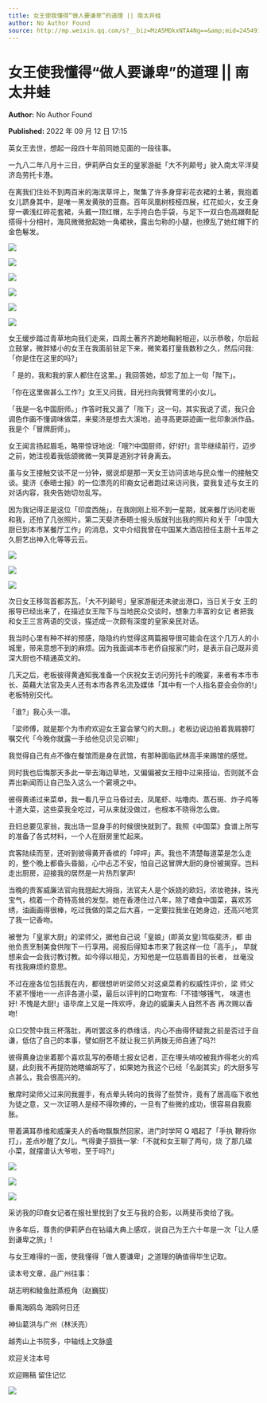 ```yaml
---
title: 女王使我懂得“做人要谦卑”的道理 || 南太井蛙
author: No Author Found
source: http://mp.weixin.qq.com/s?__biz=MzA5MDkxNTA4Ng==&amp;mid=2454912626&amp;idx=1&amp;sn=974611898448edcc3d4862c82faef5d6&amp;chksm=87a23613b0d5bf053e09009f09e944f4e8b77a209ea1678b618ca962e0f386b357e7ed142f7a#rd
---
```


# 女王使我懂得“做人要谦卑”的道理 || 南太井蛙

**Author:** No Author Found

**Published:** 2022 年 09 月 12 日 17:15

英女王去世，想起一段四十年前同她见面的一段往事。

一九八二年八月十三日，伊莉萨白女王的皇家游艇「大不列颠号」驶入南太平洋斐济岛劳托卡港。

在离我们住处不到两百米的海滨草坪上，聚集了许多身穿彩花衣裙的土著，我抱着女儿跻身其中，是唯一黑发黄肤的亚裔。百年凤凰树枝桠四展，红花如火，女王身穿一袭浅红碎花套裙，头戴一顶红帽，左手挎白色手袋，与足下一双白色高跟鞋配搭得十分相衬，海风微微掀起她一角裙袂，露出匀称的小腿，也撩乱了她红帽下的金色鬈发。

![](https://mmbiz.qpic.cn/mmbiz_png/Ljib4So7yuWj9wtb7lbnqprQub5sJtNy0DFVZ02hvg0zqUObxkzCdVZdI2yffMjFTt7p84OyWTiaJNnjM2TgWWPw/640?wx_fmt=png)

![](https://mmbiz.qpic.cn/mmbiz_jpg/PJWG74pLsMayhpTibysAYWbiaYTDwe7WRF9oRLlqAcqdrpXNlZ1308GbbCBuiaPusfwXjAf4uicOFxjGrBibGdiciaLvA/640)

![](https://mmbiz.qpic.cn/mmbiz_png/Ljib4So7yuWj9wtb7lbnqprQub5sJtNy0DFVZ02hvg0zqUObxkzCdVZdI2yffMjFTt7p84OyWTiaJNnjM2TgWWPw/640?wx_fmt=png)

![](https://mmbiz.qpic.cn/mmbiz_png/Ljib4So7yuWj9wtb7lbnqprQub5sJtNy0DFVZ02hvg0zqUObxkzCdVZdI2yffMjFTt7p84OyWTiaJNnjM2TgWWPw/640?wx_fmt=png)

![](https://mmbiz.qpic.cn/mmbiz_jpg/PJWG74pLsMayhpTibysAYWbiaYTDwe7WRFiaWhd7EH5nHVPZNkHhS1NUWApmYe0gc6ZUiaYPoZcJ2Mf6ASo2JO4xiaA/640)

![](https://mmbiz.qpic.cn/mmbiz_png/Ljib4So7yuWj9wtb7lbnqprQub5sJtNy0DFVZ02hvg0zqUObxkzCdVZdI2yffMjFTt7p84OyWTiaJNnjM2TgWWPw/640?wx_fmt=png)

女王缓步踏过青草地向我们走来，四周土著齐齐跪地鞠躬相迎，以示恭敬，尔后起立鼓掌，微胖矮小的女王在我面前驻足下来，微笑着打量我数秒之久，然后问我:「你是住在这里的吗?」

「 是的，我和我的家人都住在这里。」我回答她，却忘了加上一句「陛下」。

「你在这里做甚么工作?」女王又问我，目光扫向我臂弯里的小女儿。

「我是一名中国厨师。」作答时我又漏了「陛下」这一句。其实我说了谎，我只会调色作画不懂调味做菜，来斐济是想去大溪地，追寻高更踪迹画一批印象派作品。我是个「冒牌厨师」。

女王闻言扬起眉毛，略带惊讶地说:「哦?!中国厨师，好!好!」言毕继续前行，迈步之前，她注视着我低颌微微一笑算是道别才转身离去。

虽与女王接触交谈不足一分钟，据说却是那一天女王访问该地与民众惟一的接触交谈。斐济《泰晤士报》的一位漂亮的印裔女记者跑过来访问我，耍我复述与女王的对话内容，我央告她切勿乱写。

因为我记得正是这位「印度西施」，在我刚刚上班不到一星期，就来餐厅访问老板和我，还拍了几张照片。第二天斐济泰晤士报头版就刊出我的照片和关于「中国大厨已到本市某餐厅工作」的消息，文中介绍我曾在中国某大酒店担任主厨十五年之久厨艺出神入化等等云云。

![](https://mmbiz.qpic.cn/mmbiz_png/Ljib4So7yuWj9wtb7lbnqprQub5sJtNy0DFVZ02hvg0zqUObxkzCdVZdI2yffMjFTt7p84OyWTiaJNnjM2TgWWPw/640?wx_fmt=png)

![](https://mmbiz.qpic.cn/mmbiz_jpg/PJWG74pLsMayhpTibysAYWbiaYTDwe7WRFajicaCvVqbiahTpsOF6pwDA21O2iawgUtiadPT7wiamJ8EFNAynk245bOyA/640)

![](https://mmbiz.qpic.cn/mmbiz_png/Ljib4So7yuWj9wtb7lbnqprQub5sJtNy0DFVZ02hvg0zqUObxkzCdVZdI2yffMjFTt7p84OyWTiaJNnjM2TgWWPw/640?wx_fmt=png)

次日女王移驾首都苏瓦，「大不列颠号」皇家游艇还未驶出港口，当日关于女 王的报导已经出来了，在描述女王陛下与当地民众交谈时，想象力丰富的女记 者把我和女王三言两语的交谈，描述成一次颇有深度的皇家亲民对话。

我当时心里有种不祥的预感，隐隐约约觉得这两篇报导很可能会在这个几万人的小城里，带来意想不到的麻烦。因为我面谒本市老侨自报家门时，是表示自己既非资深大厨也不精通英文的。

几天之后，老板彼得黄通知我准备一个庆祝女王访问劳托卡的晚宴，来者有本市市长、英藉大法官及夫人还有本市各界名流及媒体「其中有一个人指名耍会会你的!」老板特别交代。

「谁?」我心头一凛。

「梁师傅，就是那个为市府欢迎女王宴会掌勺的大厨。」老板边说边拍着我肩膀叮嘱交代「今晚你就露一手给他见识见识嘛!」

我觉得自己有点不像在餐馆而是身在武馆，有那种面临武林高手来踢馆的感觉。

同时我也后悔那天多此一举去海边草地，又偏偏被女王相中过来搭讪，否则就不会弄出新闻而让自己坠入这么一个窘境之中。

彼得黄递过来菜单，我一看几乎立马昏过去，凤尾虾、咕噜肉、蒸石斑、炸子鸡等十道大菜，这些菜我全吃过，可从来就没做过，也根本不晓得怎么做。

丑妇总要见家翁，我出场一显身手的时候很快就到了。我照《中国菜》食谱上所写的准备了各式材料，一个人在厨房里忙起来。

宾客陆续而至，还听到彼得黄开香槟的「呯呯」声。我也不清楚每道菜是怎么走的，整个晚上都昏头昏脑，心中忐忑不安，怕自己这冒牌大厨的身份被揭穿。岂料走出厨房，迎接我的居然是一片热烈掌声!

当晚的贵客威廉法官向我翘起大拇指，法官夫人是个妖娆的欧妇，浓妆艳抹，珠光宝气，梳着一个奇特高耸的发型。她在香港住过八年，除了嗜食中国菜，喜欢苏绣，油画画得很棒，吃过我做的菜之后大喜，一定要拉我坐在她身边，还高兴地赏了我一记香吻。

被誉为「皇家大厨」的梁师父，据他自己说「皇娘」(即英女皇)驾临斐济，都 由他负责烹制美食供陛下一行享用。阅报后得知本市来了我这样一位「高手」， 早就想来会一会我讨教讨教。如今得以相见，方知他是一位慈眉善目的长者， 丝毫没有找我麻烦的意思。

不过在座各位包括我在内，都很想听听梁师父对这桌菜肴的权威性评价，梁 师父不紧不慢地一一点评各道小菜，最后以评判的口吻宣布:「不错!够镬气， 味道也好! 不愧是大厨!」语毕席上又是一阵欢呼，身边的威廉夫人自然不吝 再次赐以香吻!

众口交赞中我三杯落肚，再听罢这多的恭维话，内心不由得怀疑我之前是否过于自谦，低估了自己的本事，譬如厨艺不就让我三扒两拨无师自通了吗?!

彼得黄身边坐着那个喜欢乱写的泰晤士报女记者，正在埋头啃咬被我炸得老火的鸡腿，此刻我不再提防她瞎编胡写了，如果她为我这个已经「名副其实」的大厨多写点甚么，我会很高兴的。

散席时梁师父过来同我握手，有点晕头转向的我得了些赞许，竟有了居高临下收他为徒之意，又一次证明人是经不得吹捧的，一旦有了些微的成功，很容易自我膨胀。

带着满耳恭维和威廉夫人的香吻飘飘然回家，进门时学阿 Q 唱起了「手执 鞭将你打」，差点吵醒了女儿，气得妻子掴我一掌:「不就和女王聊了两句，烧 了那几碟小菜，就摆谱认大爷啦，至于吗?!」

![](https://mmbiz.qpic.cn/mmbiz_png/Ljib4So7yuWj9wtb7lbnqprQub5sJtNy0DFVZ02hvg0zqUObxkzCdVZdI2yffMjFTt7p84OyWTiaJNnjM2TgWWPw/640?wx_fmt=png)

![](https://mmbiz.qpic.cn/mmbiz_jpg/PJWG74pLsMayhpTibysAYWbiaYTDwe7WRF3KYwic3gzkQibAribBCDLO7RbicuhSibib1jX0YPYCkH3B6duu600DYcajoQ/640)

![](https://mmbiz.qpic.cn/mmbiz_png/Ljib4So7yuWj9wtb7lbnqprQub5sJtNy0DFVZ02hvg0zqUObxkzCdVZdI2yffMjFTt7p84OyWTiaJNnjM2TgWWPw/640?wx_fmt=png)

采访我的印裔女记者在报社里找到了女王与我的合影，以两斐币卖给了我。

许多年后，尊贵的伊莉萨白在钻禧大典上感叹，说自己为王六十年是一次「让人感到谦卑之旅」!

与女王难得的一面，使我懂得「做人要谦卑」之道理的确值得毕生记取。

读本号文章，品广州往事：

胡志明和鲮鱼肚蒸榄角（赵巍拔）

番禺海鸥岛 海鸥何日还

神仙葛洪与广州（林沃亮）

越秀山上书院多，中轴线上文脉盛

欢迎关注本号

欢迎赐稿 留住记忆

![](https://mmbiz.qpic.cn/mmbiz_png/PJWG74pLsMayhpTibysAYWbiaYTDwe7WRFiaSVX3AMRKsLOiaSePnYdicxkDBdfzPjvy55BcvD3waIoRy1xKHNHLTXw/640)
